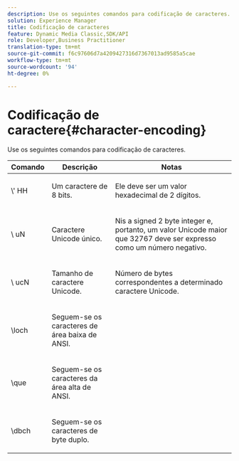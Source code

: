 ```yaml
---
description: Use os seguintes comandos para codificação de caracteres.
solution: Experience Manager
title: Codificação de caracteres
feature: Dynamic Media Classic,SDK/API
role: Developer,Business Practitioner
translation-type: tm+mt
source-git-commit: f6c97606d7a4209427316d7367013ad9585a5cae
workflow-type: tm+mt
source-wordcount: '94'
ht-degree: 0%

---
```



# Codificação de caractere{#character-encoding}

Use os seguintes comandos para codificação de caracteres.

<table id="table_EB0C1B674BEA4A37964FB4BF559E0005"> 
 <thead> 
  <tr> 
   <th class="entry"> Comando </th> 
   <th class="entry"> Descrição </th> 
   <th class="entry"> Notas </th> 
  </tr> 
 </thead>
 <tbody> 
  <tr> 
   <td> <span class="codeph">\'<span class="varname"> HH</span></span> </td> 
   <td> <p>Um caractere de 8 bits. </p> </td> 
   <td> <p><span class="varname"> </span> Ele deve ser um valor hexadecimal de 2 dígitos. </p> </td> 
  </tr> 
  <tr> 
   <td> <span class="codeph">\<span class="varname"> uN</span></span> </td> 
   <td> <p>Caractere Unicode único. </p> </td> 
   <td> <p><span class="varname"> </span> Nis a signed 2 byte integer e, portanto, um valor Unicode maior que 32767 deve ser expresso como um número negativo. </p> </td> 
  </tr> 
  <tr> 
   <td> <span class="codeph">\<span class="varname"> ucN</span></span> </td> 
   <td> <p>Tamanho de caractere Unicode. </p> </td> 
   <td> <p>Número de bytes correspondentes a determinado caractere Unicode. </p> </td> 
  </tr> 
  <tr> 
   <td> <span class="codeph"> \loch  </span> </td> 
   <td> <p>Seguem-se os caracteres de área baixa de ANSI. </p> </td> 
   <td> <p> </p> </td> 
  </tr> 
  <tr> 
   <td> <span class="codeph"> \que  </span> </td> 
   <td> <p>Seguem-se os caracteres da área alta de ANSI. </p> </td> 
   <td> <p> </p> </td> 
  </tr> 
  <tr> 
   <td> <span class="codeph"> \dbch  </span> </td> 
   <td> <p>Seguem-se os caracteres de byte duplo. </p> </td> 
   <td> <p> </p> </td> 
  </tr> 
 </tbody> 
</table>

